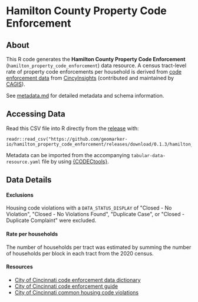 # Hamilton County Property Code Enforcement

## About

This R code generates the **Hamilton County Property Code Enforcement** (`hamilton_property_code_enforcement`) data resource. A census tract-level rate of property code enforcements per household is derived from [code enforcement data](https://data.cincinnati-oh.gov/api/views/cncm-znd6/rows.csv?accessType=DOWNLOAD) from [CincyInsights](https://data.cincinnati-oh.gov/thriving-neighborhoods/Code-Enforcement/cncm-znd6) (contributed and maintained by [CAGIS](https://cagismaps.hamilton-co.org/cagisportal)).

See [metadata.md](./metadata.md) for detailed metadata and schema information.

## Accessing Data

Read this CSV file into R directly from the [release](https://github.com/geomarker-io/hamilton_property_code_enforcement/releases) with:

```
readr::read_csv("https://github.com/geomarker-io/hamilton_property_code_enforcement/releases/download/0.1.3/hamilton_property_code_enforcement.csv")
```

Metadata can be imported from the accompanying `tabular-data-resource.yaml` file by using [{CODECtools}](https://geomarker.io/CODECtools/).

## Data Details

#### Exclusions

Housing code violations with a `DATA_STATUS_DISPLAY` of "Closed - No Violation", "Closed - No Violations Found", "Duplicate Case", or "Closed - Duplicate Complaint" were excluded.

#### Rate per households

The number of households per tract was estimated by summing the number of households per block in each tract from the 2020 census.

#### Resources

- [City of Cincinnati code enforcement data dictionary](https://data.cincinnati-oh.gov/api/views/cncm-znd6/files/35440eee-1428-4bd9-9d98-a5935951dddf?download=true&filename=Code%20Enforcement%20-%203b.Data%20Dictionary.pdf) 
- [City of Cincinnati code enforcement guide](https://www.cincinnati-oh.gov/buildings/building-permit-forms-applications/application-forms/all-forms-handouts-checklists-alphabetical-list/code-enforcement-guide/) 
- [City of Cincinnati common housing code violations](https://www.cincinnati-oh.gov/buildings/building-permit-forms-applications/application-forms/all-forms-handouts-checklists-alphabetical-list/common-housing-code-violations/) 
